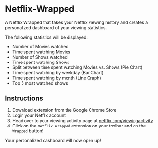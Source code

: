 # Netflix-Wrapped
A Netflix Wrapped that takes your Netflix viewing history and creates a personalized dashboard of your viewing statistics.


The following statistics will be displayed:
- Number of Movies watched
- Time spent watching Movies
- Number of Shows watched
- Time spent watching Shows
- Split between time spent watching Movies vs. Shows (Pie Chart)
- Time spent watching by weekday (Bar Chart)
- Time spent watching by month (Line Graph)
- Top 5 most watched shows

## Instructions
1. Download extension from the Google Chrome Store
2. Login your Netflix account
3. Head over to your viewing activity page at [netflix.com/viewingactivity](https://www.netflix.com/viewingactivity "Netflix Viewing Activity")
4. Click on the `Netflix Wrapped` extension on your toolbar and on the `Wrapped` button!

Your personalized dashboard will now open up!
